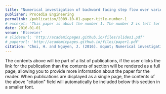 ```yaml
---
title: "Numerical investigation of backward facing step flow over various step angles"
publisher: Procedia Engineering
permalink: /publication/2009-10-01-paper-title-number-1
# excerpt: 'This paper is about the number 1. The number 2 is left for future work.'
date: 2016-01-01
venue: 'Elsevier'
# slidesurl: 'http://academicpages.github.io/files/slides1.pdf'
# paperurl: 'http://academicpages.github.io/files/paper1.pdf'
citation: 'Choi, H. and Nguyen, J. (2016). &quot; Numerical investigation of backward facing step flow over various step angles.&quot; <i>Proceedia Engineering1</i>. 151.'
---
```


The contents above will be part of a list of publications, if the user clicks the link for the publication than the contents of section will be rendered as a full page, allowing you to provide more information about the paper for the reader. When publications are displayed as a single page, the contents of the above "citation" field will automatically be included below this section in a smaller font.
